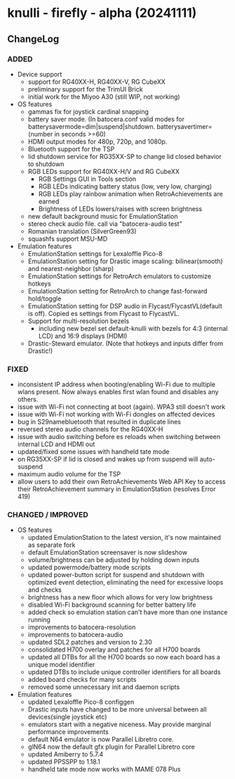 # knulli - firefly - alpha (20241111)

## ChangeLog

### ADDED ###
- Device support
    - support for RG40XX-H, RG40XX-V, RG CubeXX
    - preliminary support for the TrimUI Brick    
    - initial work for the Miyoo A30 (still WIP, not working)
- OS features
    - gammas fix for joystick cardinal snapping
    - battery saver mode. (In batocera.conf valid modes for batterysavermode=dim|suspend|shutdown. batterysavertimer=(number in seconds >=60)
    - HDMI output modes for 480p, 720p, and 1080p.
    - Bluetooth support for the TSP
    - lid shutdown service for RG35XX-SP to change lid closed behavior to shutdown
    - RGB LEDs support for RG40XX-H/V and RG CubeXX
        - RGB Settings GUI in Tools section
        - RGB LEDs indicating battery status (low, very low, charging)
        - RGB LEDs play rainbow animation when RetroAchievements are earned
        - Brightness of LEDs lowers/raises with screen brightness
    - new default background music for EmulationStation
    - stereo check audio file. call via "batocera-audio test"
    - Romanian translation (SilverGreen93)
    - squashfs support MSU-MD
- Emulation features
    - EmulationStation settings for Lexaloffle Pico-8
    - EmulationStation setting for Drastic image scaling: bilinear(smooth) and nearest-neighbor (sharp)
    - EmulationStation settings for RetroArch emulators to customize hotkeys
    - EmulationStation setting for RetroArch to change fast-forward hold/toggle
    - EmulationStation setting for DSP audio in Flycast/FlycastVL(default is off). Copied es settings from Flycast to FlycastVL.
    - Support for multi-resolution bezels
        - including new bezel set default-knulli with bezels for 4:3 (internal LCD) and 16:9 displays (HDMI)
    - Drastic-Steward emulator. (Note that hotkeys and inputs differ from Drastic!)

### FIXED ###
- inconsistent IP address when booting/enabling Wi-Fi due to multiple wlans present. Now always enables first wlan found and disables any others.
- issue with Wi-Fi not connecting at boot (again). WPA3 still doesn't work
- issue with Wi-Fi not working with Wi-Fi dongles on affected devices
- bug in S29namebluetooth that resulted in duplicate lines
- reversed stereo audio channels for the RG40XX-H
- issue with audio switching before es reloads when switching between internal LCD and HDMI out
- updated/fixed some issues with handheld tate mode
- on RG35XX-SP if lid is closed and wakes up from suspend will auto-suspend
- maximum audio volume for the TSP
- allow users to add their own RetroAchievements Web API Key to access their RetroAchievement summary in EmulationStation (resolves Error 419)

### CHANGED / IMPROVED
- OS features
    - updated EmulationStation to the latest version, it's now maintained as separate fork
    - default EmulationStation screensaver is now slideshow
    - volume/brightness can be adjusted by holding down inputs
    - updated powermode/battery mode scripts
    - updated power-button script for suspend and shutdown with optimized event detection, eliminating the need for excessive loops and checks
    - brightness has a new floor which allows for very low brightness
    - disabled Wi-Fi background scanning for better battery life
    - added check so emulation station can't have more than one instance running
    - improvements to batocera-resolution
    - improvements to batocera-audio
    - updated SDL2 patches and version to 2.30
    - consolidated H700 overlay and patches for all H700 boards
    - updated all DTBs for all the H700 boards so now each board has a unique model identifier
    - updated DTBs to include unique controller identifiers for all boards
    - added board checks for many scripts
    - removed some unnecessary init and daemon scripts
- Emulation features
    - updated Lexaloffle Pico-8 configgen
    - Drastic inputs have changed to be more universal between all devices(single joystick etc)
    - emulators start with a negative niceness. May provide marginal performance improvements
    - default N64 emulator is now Parallel Libretro core.
    - glN64 now the default gfx plugin for Parallel Libretro core
    - updated Amiberry to 5.7.4
    - updated PPSSPP to 1.18.1
    - handheld tate mode now works with MAME 078 Plus

